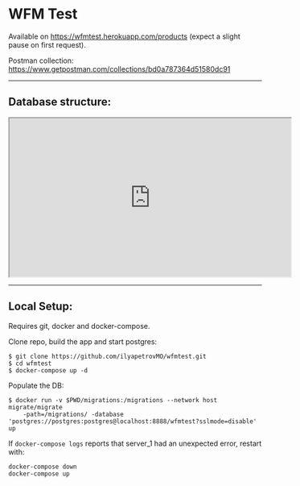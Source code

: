 # WFM Test

Available on https://wfmtest.herokuapp.com/products (expect a slight pause on first request).

Postman collection:
https://www.getpostman.com/collections/bd0a787364d51580dc91

------------------------------------------------------------------------
## Database structure:
<iframe width="560" height="315" src='https://dbdiagram.io/embed/615ca2ed825b5b0146229a76'> </iframe>

-------------------------------------------------------------------------
## Local Setup:
Requires git, docker and docker-compose.


Clone repo, build the app and start postgres:
```
$ git clone https://github.com/ilyapetrovMO/wfmtest.git
$ cd wfmtest
$ docker-compose up -d
```
 Populate the DB:
```
$ docker run -v $PWD/migrations:/migrations --network host migrate/migrate
    -path=/migrations/ -database 'postgres://postgres:postgres@localhost:8888/wfmtest?sslmode=disable' up
```

If `docker-compose logs` reports that server_1 had an unexpected error, restart with:
```
docker-compose down
docker-compose up
``` 